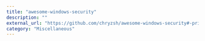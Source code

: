 ```yaml
---
title: "awesome-windows-security"
description: ""
external_url: "https://github.com/chryzsh/awesome-windows-security#-privilege-escalation"
category: "Miscellaneous"
---
```

